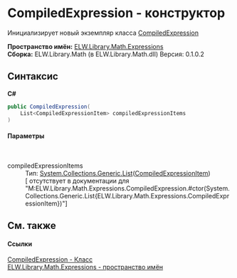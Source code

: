 # CompiledExpression - конструктор
 

Инициализирует новый экземпляр класса <a href="T_ELW_Library_Math_Expressions_CompiledExpression">CompiledExpression</a>

**Пространство имён:**&nbsp;<a href="N_ELW_Library_Math_Expressions">ELW.Library.Math.Expressions</a><br />**Сборка:**&nbsp;ELW.Library.Math (в ELW.Library.Math.dll) Версия: 0.1.0.2

## Синтаксис

**C#**<br />
``` C#
public CompiledExpression(
	List<CompiledExpressionItem> compiledExpressionItems
)
```


#### Параметры
&nbsp;<dl><dt>compiledExpressionItems</dt><dd>Тип:&nbsp;<a href="http://msdn2.microsoft.com/ru-ru/library/6sh2ey19" target="_blank">System.Collections.Generic.List</a>(<a href="T_ELW_Library_Math_Expressions_CompiledExpressionItem">CompiledExpressionItem</a>)<br />\[<param name="compiledExpressionItems"/> отсутствует в документации для "M:ELW.Library.Math.Expressions.CompiledExpression.#ctor(System.Collections.Generic.List{ELW.Library.Math.Expressions.CompiledExpressionItem})"\]</dd></dl>

## См. также


#### Ссылки
<a href="T_ELW_Library_Math_Expressions_CompiledExpression">CompiledExpression - Класс</a><br /><a href="N_ELW_Library_Math_Expressions">ELW.Library.Math.Expressions - пространство имён</a><br />